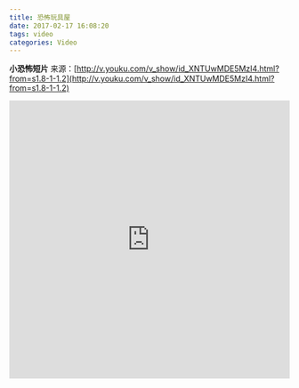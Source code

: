 ```yaml
---
title: 恐怖玩具屋
date: 2017-02-17 16:08:20
tags: video
categories: Video
---
```

**小恐怖短片**
来源：[http://v.youku.com/v_show/id_XNTUwMDE5MzI4.html?from=s1.8-1-1.2](http://v.youku.com/v_show/id_XNTUwMDE5MzI4.html?from=s1.8-1-1.2)
<!--more-->
<iframe height=500 width=100% src="http://player.youku.com/embed/XNTUwMDE5MzI4" frameborder=0 allowfullscreen></iframe> 


